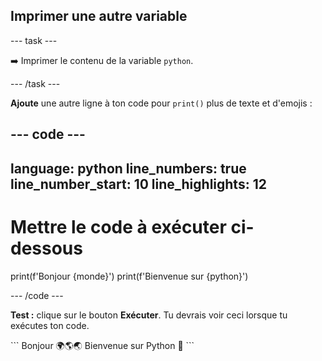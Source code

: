 <h2 class="c-project-heading--task">Imprimer une autre variable</h2>

--- task ---

➡️ Imprimer le contenu de la variable `python`.

--- /task ---

**Ajoute** une autre ligne à ton code pour `print()` plus de texte et d'emojis :

--- code ---
---
language: python
line_numbers: true
line_number_start: 10
line_highlights: 12
---

# Mettre le code à exécuter ci-dessous
print(f'Bonjour {monde}')
print(f'Bienvenue sur {python}')

--- /code ---

**Test :** clique sur le bouton **Exécuter**.
Tu devrais voir ceci lorsque tu exécutes ton code.

<div class="c-project-output">
```
Bonjour 🌍🌎🌏
Bienvenue sur Python 🐍
```
</div>
